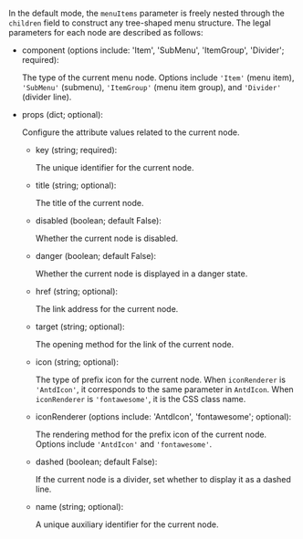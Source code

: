 In the default mode, the `menuItems` parameter is freely nested through the `children` field to construct any tree-shaped menu structure. The legal parameters for each node are described as follows:

- component (options include: 'Item', 'SubMenu', 'ItemGroup', 'Divider'; required):

  The type of the current menu node. Options include `'Item'` (menu item), `'SubMenu'` (submenu), `'ItemGroup'` (menu item group), and `'Divider'` (divider line).

- props (dict; optional):

  Configure the attribute values related to the current node.

  - key (string; required):

    The unique identifier for the current node.

  - title (string; optional):

    The title of the current node.

  - disabled (boolean; default False):

    Whether the current node is disabled.

  - danger (boolean; default False):

    Whether the current node is displayed in a danger state.

  - href (string; optional):

    The link address for the current node.

  - target (string; optional):

    The opening method for the link of the current node.

  - icon (string; optional):

    The type of prefix icon for the current node. When `iconRenderer` is `'AntdIcon'`, it corresponds to the same parameter in `AntdIcon`. When `iconRenderer` is `'fontawesome'`, it is the CSS class name.

  - iconRenderer (options include: 'AntdIcon', 'fontawesome'; optional):

    The rendering method for the prefix icon of the current node. Options include `'AntdIcon'` and `'fontawesome'`.

  - dashed (boolean; default False):

    If the current node is a divider, set whether to display it as a dashed line.

  - name (string; optional):

    A unique auxiliary identifier for the current node.